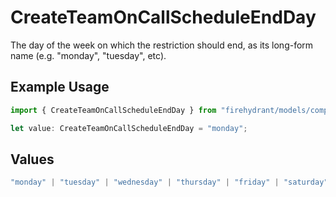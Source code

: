 # CreateTeamOnCallScheduleEndDay

The day of the week on which the restriction should end, as its long-form name (e.g. "monday", "tuesday", etc).

## Example Usage

```typescript
import { CreateTeamOnCallScheduleEndDay } from "firehydrant/models/components";

let value: CreateTeamOnCallScheduleEndDay = "monday";
```

## Values

```typescript
"monday" | "tuesday" | "wednesday" | "thursday" | "friday" | "saturday" | "sunday"
```